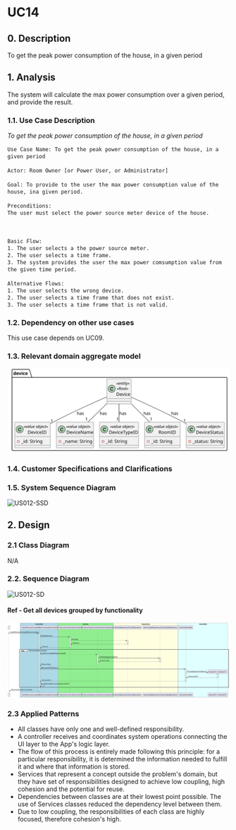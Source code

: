 # UC14

## 0. Description

To get the peak power consumption of the house, in a given period

## 1. Analysis
The system will calculate the max power consumption over a given period, and provide the result.

### 1.1. Use Case Description
_To get the peak power consumption of the house, in a given period_

    Use Case Name: To get the peak power consumption of the house, in a given period

    Actor: Room Owner [or Power User, or Administrator]

    Goal: To provide to the user the max power consumption value of the house, ina given period.

    Preconditions:
    The user must select the power source meter device of the house.

    

    Basic Flow:
    1. The user selects a the power source meter.
    2. The user selects a time frame.
    3. The system provides the user the max power comsumption value from the given time period.

    Alternative Flows:
    1. The user selects the wrong device.
    2. The user selects a time frame that does not exist.
    3. The user selects a time frame that is not valid.


### 1.2. Dependency on other use cases
This use case depends on UC09.

### 1.3. Relevant domain aggregate model
![Device](../../ooa/4.agreggateModels/Device_v1.svg)

### 1.4. Customer Specifications and Clarifications


### 1.5. System Sequence Diagram
![US012-SSD](artifacts/)

## 2. Design

### 2.1 Class Diagram
N/A

### 2.2. Sequence Diagram
![US012-SD](artifacts/uc12_SD.svg)

#### Ref - Get all devices grouped by functionality
![US012-SD-ref2](../uc09_toGroupAllDevicesByFunctionality/artifacts/uc09_SD_v2.svg)

### 2.3 Applied Patterns
- All classes have only one and well-defined responsibility.
- A controller receives and coordinates system operations connecting the UI layer to the App's logic layer.
- The flow of this process is entirely made following this principle: for a particular responsibility, it is determined the information needed to fulfill it and where that information is stored.
- Services that represent a concept outside the problem's domain, but they have set of responsibilities designed to achieve low coupling, high cohesion and the potential for reuse.
- Dependencies between classes are at their lowest point possible. The use of Services classes reduced the dependency level between them.
- Due to low coupling, the responsibilities of each class are highly focused, therefore cohesion's high.